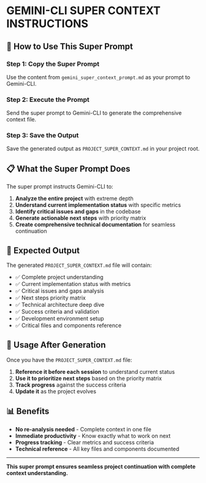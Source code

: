 # GEMINI-CLI SUPER CONTEXT INSTRUCTIONS

## 🎯 How to Use This Super Prompt

### **Step 1: Copy the Super Prompt**
Use the content from `gemini_super_context_prompt.md` as your prompt to Gemini-CLI.

### **Step 2: Execute the Prompt**
Send the super prompt to Gemini-CLI to generate the comprehensive context file.

### **Step 3: Save the Output**
Save the generated output as `PROJECT_SUPER_CONTEXT.md` in your project root.

## 📋 What the Super Prompt Does

The super prompt instructs Gemini-CLI to:

1. **Analyze the entire project** with extreme depth
2. **Understand current implementation status** with specific metrics
3. **Identify critical issues and gaps** in the codebase
4. **Generate actionable next steps** with priority matrix
5. **Create comprehensive technical documentation** for seamless continuation

## 🎯 Expected Output

The generated `PROJECT_SUPER_CONTEXT.md` file will contain:

- ✅ Complete project understanding
- ✅ Current implementation status with metrics
- ✅ Critical issues and gaps analysis
- ✅ Next steps priority matrix
- ✅ Technical architecture deep dive
- ✅ Success criteria and validation
- ✅ Development environment setup
- ✅ Critical files and components reference

## 🚀 Usage After Generation

Once you have the `PROJECT_SUPER_CONTEXT.md` file:

1. **Reference it before each session** to understand current status
2. **Use it to prioritize next steps** based on the priority matrix
3. **Track progress** against the success criteria
4. **Update it** as the project evolves

## 📊 Benefits

- **No re-analysis needed** - Complete context in one file
- **Immediate productivity** - Know exactly what to work on next
- **Progress tracking** - Clear metrics and success criteria
- **Technical reference** - All key files and components documented

---

**This super prompt ensures seamless project continuation with complete context understanding.** 